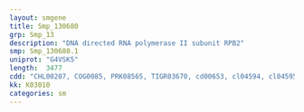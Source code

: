 ```yaml
---
layout: smgene
title: Smp_130680
grp: Smp_13
description: "DNA directed RNA polymerase II subunit RPB2"
smp: Smp_130680.1
uniprot: "G4VSK5"
length:  3477
cdd: "CHL00207, COG0085, PRK08565, TIGR03670, cd00653, cl04594, cl04595, cl21718, pfam00562, pfam04566, pfam04567"
kk: K03010
categories: sm
---
```


